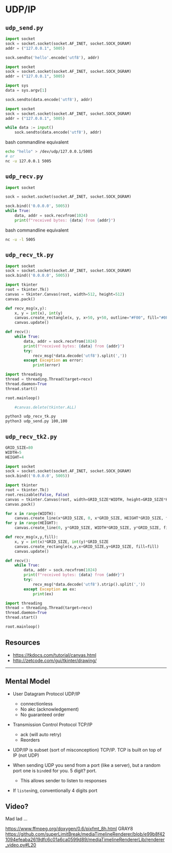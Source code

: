 UDP/IP
===

## `udp_send.py`
```python
import socket
sock = socket.socket(socket.AF_INET, socket.SOCK_DGRAM)
addr = ("127.0.0.1", 5005)

sock.sendto('hello'.encode('utf8'), addr)
```
```python
import socket
sock = socket.socket(socket.AF_INET, socket.SOCK_DGRAM)
addr = ("127.0.0.1", 5005)

import sys
data = sys.argv[1]

sock.sendto(data.encode('utf8'), addr)
```
```python
import socket
sock = socket.socket(socket.AF_INET, socket.SOCK_DGRAM)
addr = ("127.0.0.1", 5005)

while data := input()
    sock.sendto(data.encode('utf8'), addr)
```
bash commandline equivalent
```bash
echo "hello" > /dev/udp/127.0.0.1/5005
# or
nc -u 127.0.0.1 5005
```

## `udp_recv.py`
```python
import socket

sock = socket.socket(socket.AF_INET, socket.SOCK_DGRAM)

sock.bind(('0.0.0.0', 5005))
while True:
    data, addr = sock.recvfrom(1024)
    print(f"received bytes: {data} from {addr}")
```
bash commandline equivalent
```bash
nc -u -l 5005
```

## `udp_recv_tk.py`
```python
import socket
sock = socket.socket(socket.AF_INET, socket.SOCK_DGRAM)
sock.bind(('0.0.0.0', 5005))

import tkinter
root = tkinter.Tk()
canvas = tkinter.Canvas(root, width=512, height=512)
canvas.pack()

def recv_msg(x,y):
    x, y = int(x), int(y)
    canvas.create_rectangle(x, y, x+50, y+50, outline="#F00", fill="#0F0")
    canvas.update()

def recv():
    while True:
        data, addr = sock.recvfrom(1024)
        print(f"received bytes: {data} from {addr}")
        try:
            recv_msg(*data.decode('utf8').split(','))
        except Exception as error:
            print(error)

import threading
thread = threading.Thread(target=recv)
thread.daemon=True
thread.start()

root.mainloop()
```
```python
    #canvas.delete(tkinter.ALL)
```
```bash
python3 udp_recv_tk.py
python3 udp_send.py 100,100
```


## `udp_recv_tk2.py`
```python
GRID_SIZE=80
WIDTH=5
HEIGHT=4

import socket
sock = socket.socket(socket.AF_INET, socket.SOCK_DGRAM)
sock.bind(('0.0.0.0', 5005))

import tkinter
root = tkinter.Tk()
root.resizable(False, False)
canvas = tkinter.Canvas(root, width=GRID_SIZE*WIDTH, height=GRID_SIZE*HEIGHT)
canvas.pack()

for x in range(WIDTH):
    canvas.create_line(x*GRID_SIZE, 0, x*GRID_SIZE, HEIGHT*GRID_SIZE, fill="black", width=4)
for y in range(HEIGHT):
    canvas.create_line(0, y*GRID_SIZE, WIDTH*GRID_SIZE, y*GRID_SIZE, fill="black", width=4)

def recv_msg(x,y,fill):
    x, y = int(x)*GRID_SIZE, int(y)*GRID_SIZE
    canvas.create_rectangle(x,y,x+GRID_SIZE,y+GRID_SIZE, fill=fill)
    canvas.update()

def recv():
    while True:
        data, addr = sock.recvfrom(1024)
        print(f"received bytes: {data} from {addr}")
        try:
            recv_msg(*data.decode('utf8').strip().split(','))
        except Exception as ex:
            print(ex)

import threading
thread = threading.Thread(target=recv)
thread.daemon=True
thread.start()

root.mainloop()
```

Resources
---------

* https://tkdocs.com/tutorial/canvas.html
* http://zetcode.com/gui/tkinter/drawing/


---

Mental Model
------------

* User Datagram Protocol UDP/IP
    * connectionless
    * No akc (acknowledgement)
    * No guaranteed order
* Transmission Control Protocol TCP/IP
    * ack (will auto retry)
    * Reorders
* UDP/IP is subset (sort of misconception) TCP/IP. TCP is built on top of IP (not UDP)


* When sending UDP you send from a port (like a server), but a random port one is `bind`ed for you. 5 digit? port.
    * This allows sender to listen to responses
* If `listen`ing, conventionally 4 digits port


Video?
------

Mad lad ...

https://www.ffmpeg.org/doxygen/0.6/pixfmt_8h.html
GRAY8
https://github.com/superLimitBreak/mediaTimelineRenderer/blob/e99b8f421094efeaba2619dfc6c01a6ca0599d89/mediaTimelineRendererLib/renderer_video.py#L20


